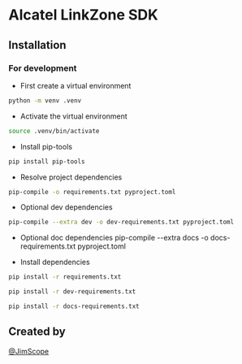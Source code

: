 # Alcatel LinkZone SDK

## Installation

### For development

- First create a virtual environment

``` bash
python -m venv .venv
```

- Activate the virtual environment

``` bash
source .venv/bin/activate
```

- Install pip-tools

``` bash
pip install pip-tools
```

- Resolve project dependencies

``` bash
pip-compile -o requirements.txt pyproject.toml
```

- Optional dev dependencies

``` bash
pip-compile --extra dev -o dev-requirements.txt pyproject.toml
```

- Optional doc dependencies
pip-compile --extra docs -o docs-requirements.txt pyproject.toml

- Install dependencies

``` bash
pip install -r requirements.txt
```

``` bash
pip install -r dev-requirements.txt
```

```bash
pip install -r docs-requirements.txt
```

## Created by

[@JimScope](https://twitter.com/JimScope)

